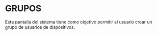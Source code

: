 # GRUPOS

Esta pantalla del sistema tiene como objetivo permitir al usuario crear un grupo de usuarios de dispositivos.
